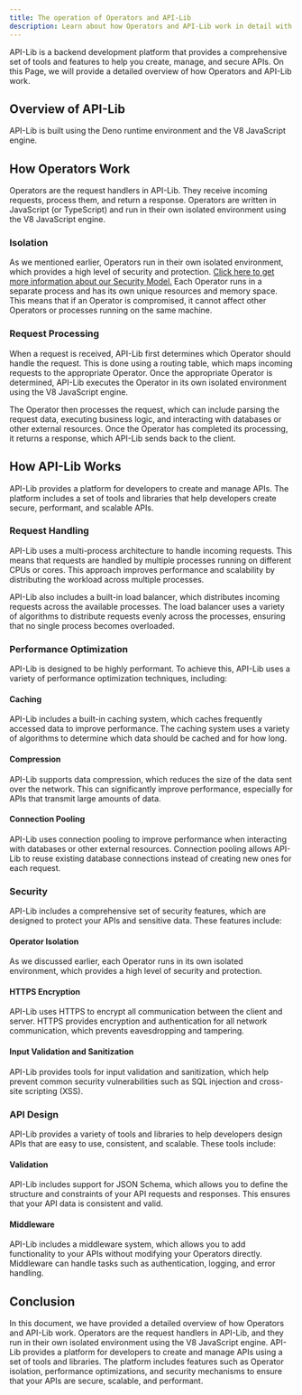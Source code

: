 ```yaml
---
title: The operation of Operators and API-Lib
description: Learn about how Operators and API-Lib work in detail with our comprehensive overview. Get insights into request processing, performance optimizations, security features, and more. Start building secure and performant APIs with API-Lib.
---
```


API-Lib is a backend development platform that provides a comprehensive set of tools and features to help you create, manage, and secure APIs. On this Page, we will provide a detailed overview of how Operators and API-Lib work.

## Overview of API-Lib

API-Lib is built using the Deno runtime environment and the V8 JavaScript engine.

## How Operators Work

Operators are the request handlers in API-Lib. They receive incoming requests, process them, and return a response. Operators are written in JavaScript (or TypeScript) and run in their own isolated environment using the V8 JavaScript engine.

### Isolation

As we mentioned earlier, Operators run in their own isolated environment, which provides a high level of security and protection. [Click here to get more information about our Security Model.](https://docs.api-lib.com/learning/security) Each Operator runs in a separate process and has its own unique resources and memory space. This means that if an Operator is compromised, it cannot affect other Operators or processes running on the same machine.

### Request Processing

When a request is received, API-Lib first determines which Operator should handle the request. This is done using a routing table, which maps incoming requests to the appropriate Operator. Once the appropriate Operator is determined, API-Lib executes the Operator in its own isolated environment using the V8 JavaScript engine.

The Operator then processes the request, which can include parsing the request data, executing business logic, and interacting with databases or other external resources. Once the Operator has completed its processing, it returns a response, which API-Lib sends back to the client.

## How API-Lib Works

API-Lib provides a platform for developers to create and manage APIs. The platform includes a set of tools and libraries that help developers create secure, performant, and scalable APIs.

### Request Handling

API-Lib uses a multi-process architecture to handle incoming requests. This means that requests are handled by multiple processes running on different CPUs or cores. This approach improves performance and scalability by distributing the workload across multiple processes.

API-Lib also includes a built-in load balancer, which distributes incoming requests across the available processes. The load balancer uses a variety of algorithms to distribute requests evenly across the processes, ensuring that no single process becomes overloaded.

### Performance Optimization

API-Lib is designed to be highly performant. To achieve this, API-Lib uses a variety of performance optimization techniques, including:

#### Caching

API-Lib includes a built-in caching system, which caches frequently accessed data to improve performance. The caching system uses a variety of algorithms to determine which data should be cached and for how long.

#### Compression

API-Lib supports data compression, which reduces the size of the data sent over the network. This can significantly improve performance, especially for APIs that transmit large amounts of data.

#### Connection Pooling

API-Lib uses connection pooling to improve performance when interacting with databases or other external resources. Connection pooling allows API-Lib to reuse existing database connections instead of creating new ones for each request.

### Security

API-Lib includes a comprehensive set of security features, which are designed to protect your APIs and sensitive data. These features include:

#### Operator Isolation

As we discussed earlier, each Operator runs in its own isolated environment, which provides a high level of security and protection.

#### HTTPS Encryption

API-Lib uses HTTPS to encrypt all communication between the client and server. HTTPS provides encryption and authentication for all network communication, which prevents eavesdropping and tampering.

#### Input Validation and Sanitization

API-Lib provides tools for input validation and sanitization, which help prevent common security vulnerabilities such as SQL injection and cross-site scripting (XSS).

### API Design

API-Lib provides a variety of tools and libraries to help developers design APIs that are easy to use, consistent, and scalable. These tools include:

#### Validation

API-Lib includes support for JSON Schema, which allows you to define the structure and constraints of your API requests and responses. This ensures that your API data is consistent and valid.

#### Middleware

API-Lib includes a middleware system, which allows you to add functionality to your APIs without modifying your Operators directly. Middleware can handle tasks such as authentication, logging, and error handling.

## Conclusion

In this document, we have provided a detailed overview of how Operators and API-Lib work. Operators are the request handlers in API-Lib, and they run in their own isolated environment using the V8 JavaScript engine. API-Lib provides a platform for developers to create and manage APIs using a set of tools and libraries. The platform includes features such as Operator isolation, performance optimizations, and security mechanisms to ensure that your APIs are secure, scalable, and performant.

